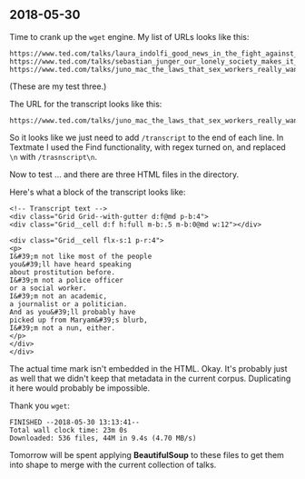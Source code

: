 ## 2018-05-30 

Time to crank up the `wget` engine. My list of URLs looks like this:

	https://www.ted.com/talks/laura_indolfi_good_news_in_the_fight_against_pancreatic_cancer
	https://www.ted.com/talks/sebastian_junger_our_lonely_society_makes_it_hard_to_come_home_from_war
	https://www.ted.com/talks/juno_mac_the_laws_that_sex_workers_really_want
	
(These are my test three.)

The URL for the transcript looks like this:

    https://www.ted.com/talks/juno_mac_the_laws_that_sex_workers_really_want/transcript

So it looks like we just need to add `/transcript` to the end of each line. In Textmate I used the Find functionality, with regex turned on, and replaced `\n` with `/trasnscript\n`. 

Now to test ... and there are three HTML files in the directory. 

Here's what a block of the transcript looks like:

	<!-- Transcript text -->
	<div class="Grid Grid--with-gutter d:f@md p-b:4">
	<div class="Grid__cell d:f h:full m-b:.5 m-b:0@md w:12"></div>

	<div class="Grid__cell flx-s:1 p-r:4">
	<p>
	I&#39;m not like most of the people
	you&#39;ll have heard speaking
	about prostitution before.
	I&#39;m not a police officer
	or a social worker.
	I&#39;m not an academic,
	a journalist or a politician.
	And as you&#39;ll probably have
	picked up from Maryam&#39;s blurb,
	I&#39;m not a nun, either.
	</p>
	</div>
	</div>

The actual time mark isn't embedded in the HTML. Okay. It's probably just as well that we didn't keep that metadata in the current corpus. Duplicating it here would probably be impossible.

Thank you `wget`:

	FINISHED --2018-05-30 13:13:41--
	Total wall clock time: 23m 0s
	Downloaded: 536 files, 44M in 9.4s (4.70 MB/s)

Tomorrow will be spent applying **BeautifulSoup** to these files to get them into shape to merge with the current collection of talks. 